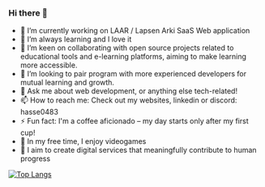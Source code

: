 ### Hi there 👋

- 🔭 I’m currently working on LAAR / Lapsen Arki SaaS Web application
- 🌱 I’m always learning and I love it
- 👯 I’m keen on collaborating with open source projects related to educational tools and e-learning platforms, aiming to make learning more accessible.
- 🤔 I’m looking to pair program with more experienced developers for mutual learning and growth.
- 💬 Ask me about web development, or anything else tech-related!
- 📫 How to reach me: Check out my websites, linkedin or discord: hasse0483
- ⚡ Fun fact: I'm a coffee aficionado – my day starts only after my first cup!
- 🎸 In my free time, I enjoy videogames
- 🚀 I aim to create digital services that meaningfully contribute to human progress

[![Top Langs](https://github-readme-stats.vercel.app/api/top-langs/?username=Hasse331&layout=donut&hide=c++,cmake)](https://github.com/anuraghazra/github-readme-stats)



